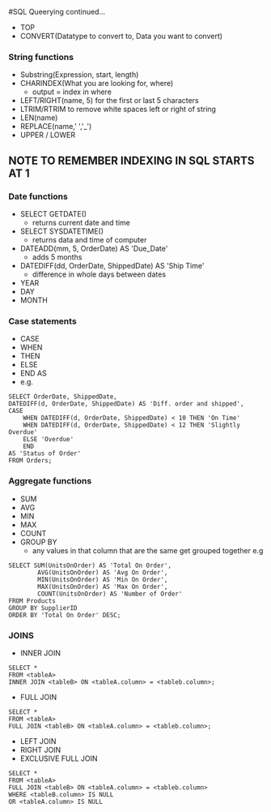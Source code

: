 #SQL Queerying continued...

- TOP
- CONVERT(Datatype to convert to, Data you want to convert)

### String functions

- Substring(Expression, start, length)
- CHARINDEX(What you are looking for, where)
  - output = index in where
- LEFT/RIGHT(name, 5) for the first or last 5 characters
- LTRIM/RTRIM to remove white spaces left or right of string
- LEN(name)
- REPLACE(name,' ','_')
- UPPER / LOWER

## NOTE TO REMEMBER INDEXING IN SQL STARTS AT 1

### Date functions
- SELECT GETDATE()
  - returns current date and time
- SELECT SYSDATETIME()
  - returns data and time of computer
- DATEADD(mm, 5, OrderDate) AS 'Due_Date'
  - adds 5 months
- DATEDIFF(dd, OrderDate, ShippedDate) AS 'Ship Time'
  - difference in whole days between dates
- YEAR
- DAY
- MONTH

### Case statements
- CASE 
- WHEN
- THEN 
- ELSE
- END AS
- e.g.
```
SELECT OrderDate, ShippedDate,
DATEDIFF(d, OrderDate, ShippedDate) AS 'Diff. order and shipped',
CASE
    WHEN DATEDIFF(d, OrderDate, ShippedDate) < 10 THEN 'On Time'
    WHEN DATEDIFF(d, OrderDate, ShippedDate) < 12 THEN 'Slightly Overdue'
    ELSE 'Overdue'
    END
AS 'Status of Order'
FROM Orders;
```

### Aggregate functions
- SUM
- AVG
- MIN
- MAX
- COUNT
- GROUP BY
  - any values in that column that are the same get grouped together
e.g 
```
SELECT SUM(UnitsOnOrder) AS 'Total On Order',
        AVG(UnitsOnOrder) AS 'Avg On Order',
        MIN(UnitsOnOrder) AS 'Min On Order',
        MAX(UnitsOnOrder) AS 'Max On Order',
        COUNT(UnitsOnOrder) AS 'Number of Order'
FROM Products
GROUP BY SupplierID
ORDER BY 'Total On Order' DESC;
```

### JOINS
- INNER JOIN
```
SELECT *
FROM <tableA>
INNER JOIN <tableB> ON <tableA.column> = <tableb.column>;
```
- FULL JOIN
```
SELECT *
FROM <tableA>
FULL JOIN <tableB> ON <tableA.column> = <tableb.column>;
```
- LEFT JOIN
- RIGHT JOIN
- EXCLUSIVE FULL JOIN
```
SELECT *
FROM <tableA>
FULL JOIN <tableB> ON <tableA.column> = <tableb.column>
WHERE <tableB.column> IS NULL
OR <tableA.column> IS NULL
```
